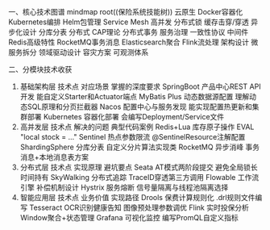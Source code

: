一、核心技术图谱
mindmap
root((保险系统技能树))
云原生
Docker容器化
Kubernetes编排
Helm包管理
Service Mesh
高并发
分布式锁
缓存击穿/穿透
异步化设计
分库分表
分布式
CAP理论
分布式事务
服务治理
一致性协议
中间件
Redis高级特性
RocketMQ事务消息
Elasticsearch聚合
Flink流处理
架构设计
微服务拆分
领域驱动设计
容灾方案
可观测体系

二、分模块技术收获
1. 基础架构层
   技术点	对应场景	掌握的深度要求
   SpringBoot	产品中心REST API开发	能自定义Starter和Actuator端点
   MyBatis Plus	动态数据源配置	理解动态SQL原理和分页拦截器
   Nacos	配置中心与服务发现	能实现配置热更新和集群部署
   Kubernetes	容器化部署	会编写Deployment/Service文件
2. 高并发层
   技术点	解决的问题	典型代码案例
   Redis+Lua	库存原子操作	EVAL "local stock = ..."
   Sentinel	热点参数限流	@SentinelResource注解配置
   ShardingSphere	分库分表	自定义分片算法实现类
   RocketMQ	异步消峰	事务消息+本地消息表方案
3. 分布式层
   技术点	实现原理	避坑要点
   Seata	AT模式两阶段提交	避免全局锁长时间持有
   SkyWalking	分布式追踪	TraceID穿透第三方调用
   Flowable	工作流引擎	补偿机制设计
   Hystrix	服务熔断	信号量隔离与线程池隔离选择
4. 智能应用层
   技术点	业务价值	实现路径
   Drools	保费计算规则化	.drl规则文件编写
   Tesseract	OCR识别健康告知	图像预处理参数调优
   Flink	实时投保分析	Window聚合+状态管理
   Grafana	可视化监控	编写PromQL自定义指标

